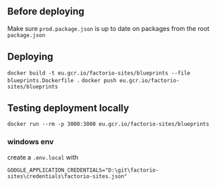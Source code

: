 ## Before deploying

Make sure `prod.package.json` is up to date on packages from the root `package.json`

## Deploying

`docker build -t eu.gcr.io/factorio-sites/blueprints --file blueprints.Dockerfile .`
`docker push eu.gcr.io/factorio-sites/blueprints`

## Testing deployment locally

`docker run --rm -p 3000:3000 eu.gcr.io/factorio-sites/blueprints`

### windows env

create a `.env.local` with

```
GOOGLE_APPLICATION_CREDENTIALS="D:\git\factorio-sites\credentials\factorio-sites.json"
```
